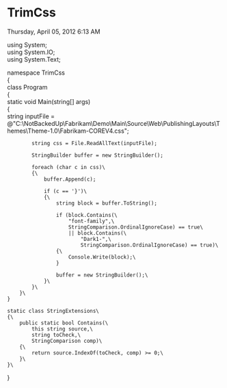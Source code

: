 ﻿# TrimCss

Thursday, April 05, 2012
6:13 AM

using System;\
using System.IO;\
using System.Text;

namespace TrimCss\
{\
    class Program\
    {\
        static void Main(string[] args)\
        {\
            string inputFile =\
@"C:\\NotBackedUp\\Fabrikam\\Demo\\Main\\Source\\Web\\PublishingLayouts\\Themes\\Theme-1.0\\Fabrikam-COREV4.css";

            string css = File.ReadAllText(inputFile);

            StringBuilder buffer = new StringBuilder();

            foreach (char c in css)\
            {\
                buffer.Append(c);

                if (c == '}')\
                {\
                    string block = buffer.ToString();

                    if (block.Contains(\
                        "font-family",\
                        StringComparison.OrdinalIgnoreCase) == true\
                        || block.Contains(\
                            "Dark1-",\
                            StringComparison.OrdinalIgnoreCase) == true)\
                    {\
                        Console.Write(block);\
                    }

                    buffer = new StringBuilder();\
                }\
            }\
        }\
    }

    static class StringExtensions\
    {\
        public static bool Contains(\
            this string source,\
            string toCheck,\
            StringComparison comp)\
        {\
            return source.IndexOf(toCheck, comp) >= 0;\
        }\
    }\
}

